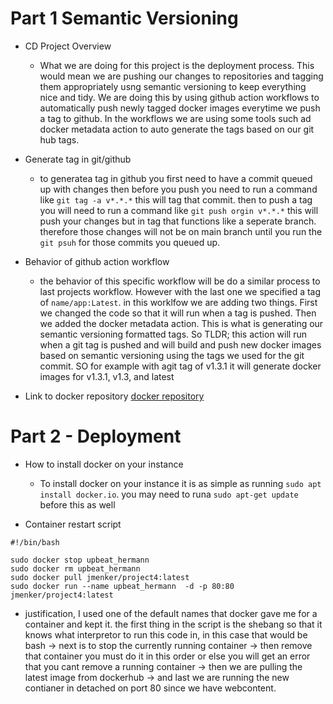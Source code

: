 # Part 1 Semantic Versioning

- CD Project Overview
	* What we are doing for this project is the deployment process. This would mean we are pushing our changes to repositories and tagging them appropriately usng semantic versioning to keep everything nice and tidy. We are doing this by using github action workflows to automatically push newly tagged docker images everytime we push a tag to github. In the workflows we are using some tools such ad docker metadata action to auto generate the tags based on our git hub tags.

- Generate tag in git/github
	* to generatea  tag in github you first need to have a commit queued up with changes then before you push you need to run a command like `git tag -a v*.*.*` this will tag that commit. then to push a tag you will need to run a command like `git push orgin v*.*.*` this will push your changes but in tag that functions like a seperate branch. therefore those changes will not be on main branch until you run the `git psuh` for those commits you queued up.

- Behavior of github action workflow
	* the behavior of this specific workflow will be do a similar process to last projects workflow. However with the last one we specified a tag of `name/app:Latest`. in this worklfow we are adding two things. First we changed the code so that it will run when a tag is pushed. Then we added the docker metadata action. This is what is generating our semantic versioning formatted tags. So TLDR; this action will run when a git tag is pushed and will build and push new docker images based on semantic versioning using the tags we used for the git commit. SO for example with agit tag of v1.3.1 it will generate docker images for v1.3.1, v1.3, and latest

- Link to docker repository
[docker repository](https://hub.docker.com/repository/docker/jmenker/project4/general)


# Part 2 - Deployment

- How to install docker on your instance
	* To install docker on your instance it is as simple as running `sudo apt install docker.io`. you may need to runa `sudo apt-get update` before this as well

- Container restart script
```
#!/bin/bash

sudo docker stop upbeat_hermann
sudo docker rm upbeat_hermann
sudo docker pull jmenker/project4:latest
sudo docker run --name upbeat_hermann  -d -p 80:80 jmenker/project4:latest
```
* justification, I used one of the default names that docker gave me for a container and kept it. the first thing in the script is the shebang so that it knows what interpretor to run this code in, in this case that would be bash -> next is to stop the currently running container -> then remove that container you must do it in this order or else you will get an error that you cant remove a running container -> then we are pulling the latest image from dockerhub -> and last we are running the new contianer in detached on port 80 since we have webcontent.

